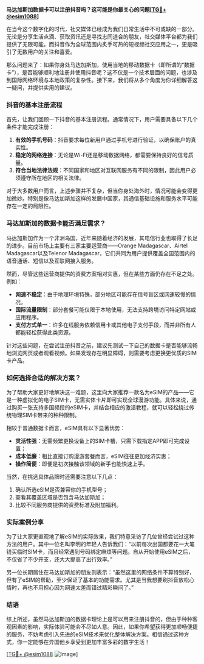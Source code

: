 **马达加斯加数据卡可以注册抖音吗？这可能是你最关心的问题[[TG💪+ @esim1088](https://t.me/s/esim1088)]**

在当今这个数字化的时代，社交媒体已经成为我们日常生活中不可或缺的一部分。无论是分享生活点滴、获取资讯还是寻找志同道合的朋友，社交媒体平台都为我们提供了无限可能。而抖音作为全球范围内炙手可热的短视频社交应用之一，更是吸引了无数用户的关注和喜爱。

那么问题来了：如果你身处马达加斯加，使用当地的移动数据卡（即所谓的“数据卡”），是否能够顺利地注册并使用抖音呢？这不仅是一个技术层面的问题，也涉及到国际网络环境与本地政策的复杂性。接下来，我们将从多个角度为你详细解答这一疑问，并提供实用的建议。

### 抖音的基本注册流程

首先，让我们回顾一下抖音的基本注册流程。通常情况下，用户需要具备以下几个条件才能完成注册：

1. **有效的手机号码**：抖音要求每位新用户通过手机号进行验证，以确保账户的真实性。
2. **稳定的网络连接**：无论是Wi-Fi还是移动数据网络，都需要保持良好的信号质量。
3. **符合当地法律法规**：不同国家和地区对互联网服务有不同的限制，因此用户必须遵守所在地区的相关法律。

对于大多数用户而言，上述步骤并不复杂，但当你身处海外时，情况可能会变得更加微妙。特别是像马达加斯加这样的发展中国家，其通信基础设施和服务水平可能存在一定的局限性。

### 马达加斯加的数据卡能否满足需求？

马达加斯加作为一个非洲岛国，近年来随着经济的发展，其电信行业也取得了长足的进步。目前市场上主要有三家主要运营商——Orange Madagascar、Airtel Madagascar以及Telenor Madagascar，它们共同为用户提供覆盖全国范围内的语音通话、短信以及互联网接入服务。

然而，尽管这些运营商提供的资费方案相对实惠，但在某些方面仍存在不足之处。例如：

- **网速不稳定**：由于地理环境特殊，部分地区可能存在信号盲区或网速较慢的情况。
- **国际流量限制**：部分套餐可能仅限于本地使用，无法支持跨境访问特定网站或应用程序。
- **支付方式单一**：许多在线服务依赖信用卡或其他电子支付手段，而并非所有人都能轻松获得此类资源。

针对这些问题，在尝试注册抖音之前，建议先测试一下自己的数据卡是否能够流畅地浏览网页或者观看视频。如果发现存在明显障碍，则需要考虑更换更优质的SIM卡产品。

### 如何选择合适的解决方案？

为了帮助大家更好地解决这一难题，这里向大家推荐一款名为eSIM的产品——它是一种虚拟化的电子SIM卡，无需实体卡片即可实现全球漫游功能。具体来说，通过购买一张支持多国频段的eSIM卡，并结合相应的激活教程，就可以轻松绕过传统物理SIM卡带来的种种限制。

相较于普通数据卡而言，eSIM具有以下显著优势：

- **灵活性强**：无需频繁更换设备上的SIM卡槽，只需下载指定APP即可完成设置；
- **成本低廉**：相比直接订购漫游套餐而言，eSIM往往更加经济实惠；
- **操作简便**：即便是初次接触该领域的新手也能快速上手。

当然，在挑选具体品牌时还需要注意以下几点：

1. 确认所选eSIM是否兼容你的手机型号；
2. 查看其覆盖区域是否包含马达加斯加；
3. 比较不同服务商提供的资费标准及附加福利。

### 实际案例分享

为了让大家更直观地了解eSIM的实际效果，我们特意采访了几位曾经尝试过这种方法的用户。其中一位名叫李明的年轻人告诉我们：“以前每次出国都要花一大笔钱买临时SIM卡，而且经常遇到号码绑定麻烦等问题。自从开始使用eSIM之后，不仅省了不少开支，还大大提高了出行效率。”

另一位长期居住在马达加斯加的朋友则表示：“虽然这里的网络条件不算特别好，但有了eSIM的帮助，至少保证了基本的功能需求。尤其是当我想要刷抖音放松心情时，再也不用担心因为网速太差而错过精彩瞬间了。”

### 结语

综上所述，虽然马达加斯加的数据卡理论上是可以用来注册抖音的，但由于种种客观因素的影响，实际体验可能会不尽如人意。因此，如果你希望获得更加顺畅便捷的服务，不妨考虑引入先进的eSIM技术来优化整体解决方案。相信通过这种方式，你一定能够在异国他乡享受到更加丰富多彩的数字生活！

[[TG💪+ @esim1088](https://t.me/s/esim1088) ![Image](https://i.postimg.cc/4NQfJmqS/Snipaste-2025-05-13-00-14-12.png)]